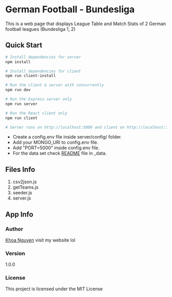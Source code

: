 # German Football - Bundesliga
This is a web page that displays League Table and Match Stats of 2 German football leagues (Bundesliga 1, 2)

## Quick Start
```bash
# Install dependencies for server
npm install

# Install dependencies for client
npm run client-install

# Run the client & server with concurrently
npm run dev

# Run the Express server only
npm run server

# Run the React client only
npm run client

# Server runs on http://localhost:5000 and client on http://localhost:3000
```
- Create a config.env file inside server/config/ folder.
- Add your MONGO_URI to config.env file.
- Add "PORT=5000" inside config.env file.
- For the data set check [README](server/_data) file in _data.

## Files Info
1. csv2json.js
2. getTeams.js
3. seeder.js
4. server.js

## App Info
### Author
[Khoa Nguyen](https://henrykhoanguyen.github.io/)
visit my website lol

### Version
1.0.0

### License
This project is licensed under the MIT License